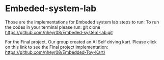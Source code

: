 # Embeded-system-lab
Those are the implementations for Embeded system lab 
steps to run:
To run the codes in your terminal 
please run: git clone https://github.com/nheyr08/Embeded-system-lab.git

For the Final project, Our group created an AI Self driving kart.
Please click on this link to see the Final project implementation:
https://github.com/nheyr08/Embedded-Toy-Kart/
